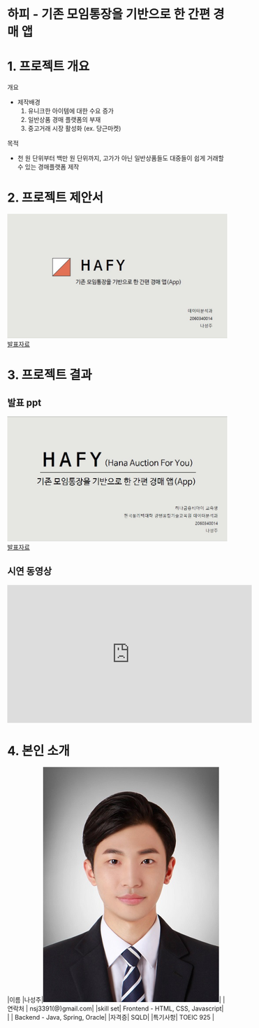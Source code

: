 # 하피 - 기존 모임통장을 기반으로 한 간편 경매 앱

# 1. 프로젝트 개요


개요
- 제작배경
  1. 유니크한 아이템에 대한 수요 증가
  2. 일반상품 경매 플랫폼의 부재
  3. 중고거래 시장 활성화 (ex. 당근마켓)

목적
- 천 원 단위부터 백만 원 단위까지, 고가가 아닌 일반상품들도 대중들이 쉽게 거래할 수 있는 경매플랫폼 제작


# 2. 프로젝트 제안서

   <img src="제안서썸네일.JPG"/>[발표자료](/HAFY_프로젝트제안서.pdf)<br> 

# 3. 프로젝트 결과

## 발표 ppt 
   <img src="발표피피티썸네일.JPG"/>[발표자료](/HAFY_발표_최종.pdf)<br>

## 시연 동영상 
   <iframe width="560" height="315" src="https://www.youtube.com/embed/vMX2hBjaBxw" frameborder="0" allow="accelerometer; clipboard-write; encrypted-media; gyroscope; picture-in-picture" allowfullscreen></iframe>

# 4. 본인 소개

|이름 |나성주|![gdKO](/Na2.jpg)|
|연락처 | nsj3391(@)gmail.com|
|skill set| Frontend - HTML, CSS, Javascript|
| | Backend - Java, Spring, Oracle|
|자격증|  SQLD|
|특기사항|  TOEIC 925 |
